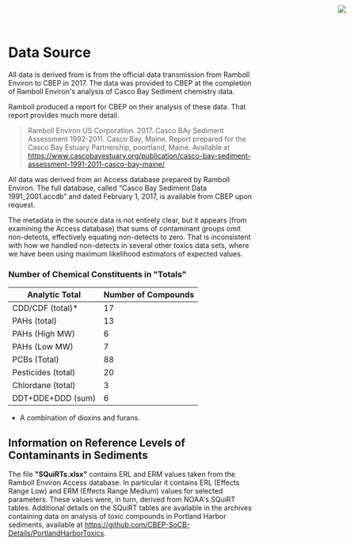 # Data Source

<img
    src="https://www.cascobayestuary.org/wp-content/uploads/2014/04/logo_sm.jpg"
    style="position:absolute;top:10px;right:50px;" />
    
All data is derived from is from the official data transmission from Ramboll
Environ to CBEP in 2017.  The data was provided to CBEP at the completion of
Ramboll Environ's analysis of Casco Bay Sediment chemistry data.

Ramboll produced a report for CBEP on their analysis of these data.  That report 
provides much more detail.  

>  Ramboll Environ US Corporation.  2017.  Casco BAy Sediment Assessment 
   1992-2011. Casco Bay, Maine. Report prepared for the Casco Bay Estuary 
   Partnership, poortland, Maine.  Available at
   https://www.cascobayestuary.org/publication/casco-bay-sediment-assessment-1991-2011-casco-bay-maine/

All data was derived from an Access database prepared by Ramboll Environ.
The full database, called “Casco Bay Sediment Data 1991_2001.accdb” and dated
February 1, 2017, is available from CBEP upon request.

The metadata in the source data is not entirely clear, but it appears (from
examining the Access database) that sums of contaminant groups omit non-detects,
effectively equating non-detects to zero. That is inconsistent with how we
handled non-detects in several other toxics data sets, where we have been using
maximum likelihood estimators of expected values.

### Number of Chemical Constituents in "Totals"  
Analytic Total    | Number of Compounds
------------------|------------------------
CDD/CDF (total)*  |  17
PAHs (total)      |  13
PAHs (High MW)    |   6
PAHs (Low MW)     |   7
PCBs (Total)      |  88
Pesticides (total)|  20
Chlordane (total) |   3
DDT+DDE+DDD (sum) |   6

* A combination of dioxins and furans.


## Information on Reference Levels of Contaminants in Sediments
The file **"SQuiRTs.xlsx"** contains ERL and ERM values taken from the Ramboll
Environ Access database. In particular it contains ERL (Effects Range Low) and
ERM (Effects Range Medium) values for selected parameters.  These values were,
in turn, derived from NOAA's SQuiRT tables.  Additional details on the SQuiRT
tables are available in the archives containing data on analysis of toxic
compounds in Portland Harbor sediments, available at
https://github.com/CBEP-SoCB-Details/PortlandHarborToxics.

